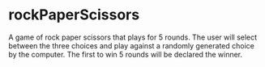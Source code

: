 # rockPaperScissors
A game of rock paper scissors that plays for 5 rounds. The user will select between the three choices and play against a randomly generated choice by the computer. The first to win 5 rounds will be declared the winner.
